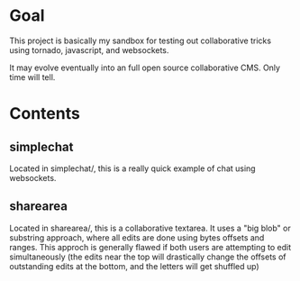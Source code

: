 Goal
====

This project is basically my sandbox for testing out collaborative tricks using
tornado, javascript, and websockets.

It may evolve eventually into an full open source collaborative CMS.  Only time
will tell.

Contents
========

simplechat
----------
Located in simplechat/, this is a really quick example of chat using websockets.

sharearea
---------
Located in sharearea/, this is a collaborative textarea.  It uses a "big blob" 
or substring approach, where all edits are done using bytes offsets and ranges.
This approch is generally flawed if both users are attempting to edit
simultaneously (the edits near the top will drastically change the offsets of
outstanding edits at the bottom, and the letters will get shuffled up)


